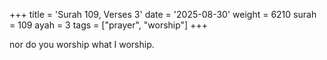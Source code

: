 +++
title = 'Surah 109, Verses 3'
date = '2025-08-30'
weight = 6210
surah = 109
ayah = 3
tags = ["prayer", "worship"]
+++

nor do you worship what I worship.